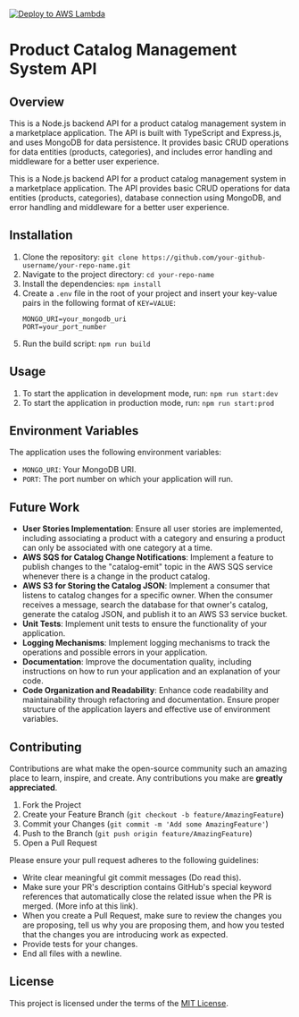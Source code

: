 [![Deploy to AWS Lambda](https://github.com/andrelcunha/new-test-backend-nodejs/actions/workflows/deploy.yml/badge.svg)](https://github.com/andrelcunha/new-test-backend-nodejs/actions/workflows/deploy.yml)

# Product Catalog Management System API

## Overview

This is a Node.js backend API for a product catalog management system in a marketplace application. The API is built with TypeScript and Express.js, and uses MongoDB for data persistence. It provides basic CRUD operations for data entities (products, categories), and includes error handling and middleware for a better user experience.


This is a Node.js backend API for a product catalog management system in a marketplace application. The API provides basic CRUD operations for data entities (products, categories), database connection using MongoDB, and error handling and middleware for a better user experience.

## Installation

1. Clone the repository: `git clone https://github.com/your-github-username/your-repo-name.git`
2. Navigate to the project directory: `cd your-repo-name`
3. Install the dependencies: `npm install`
4. Create a `.env` file in the root of your project and insert your key-value pairs in the following format of `KEY=VALUE`:
   ```env
   MONGO_URI=your_mongodb_uri
   PORT=your_port_number
   ```
5. Run the build script: `npm run build`

## Usage

1. To start the application in development mode, run: `npm run start:dev`
2. To start the application in production mode, run: `npm run start:prod`

## Environment Variables

The application uses the following environment variables:

- `MONGO_URI`: Your MongoDB URI.
- `PORT`: The port number on which your application will run.

## Future Work

- **User Stories Implementation**: Ensure all user stories are implemented, including associating a product with a category and ensuring a product can only be associated with one category at a time.
- **AWS SQS for Catalog Change Notifications**: Implement a feature to publish changes to the "catalog-emit" topic in the AWS SQS service whenever there is a change in the product catalog.
- **AWS S3 for Storing the Catalog JSON**: Implement a consumer that listens to catalog changes for a specific owner. When the consumer receives a message, search the database for that owner's catalog, generate the catalog JSON, and publish it to an AWS S3 service bucket.
- **Unit Tests**: Implement unit tests to ensure the functionality of your application.
- **Logging Mechanisms**: Implement logging mechanisms to track the operations and possible errors in your application.
- **Documentation**: Improve the documentation quality, including instructions on how to run your application and an explanation of your code.
- **Code Organization and Readability**: Enhance code readability and maintainability through refactoring and documentation. Ensure proper structure of the application layers and effective use of environment variables.

## Contributing

Contributions are what make the open-source community such an amazing place to learn, inspire, and create. Any contributions you make are **greatly appreciated**.

1. Fork the Project
2. Create your Feature Branch (`git checkout -b feature/AmazingFeature`)
3. Commit your Changes (`git commit -m 'Add some AmazingFeature'`)
4. Push to the Branch (`git push origin feature/AmazingFeature`)
5. Open a Pull Request

Please ensure your pull request adheres to the following guidelines:

- Write clear meaningful git commit messages (Do read this).
- Make sure your PR's description contains GitHub's special keyword references that automatically close the related issue when the PR is merged. (More info at this link).
- When you create a Pull Request, make sure to review the changes you are proposing, tell us why you are proposing them, and how you tested that the changes you are introducing work as expected.
- Provide tests for your changes.
- End all files with a newline.

## License

This project is licensed under the terms of the [MIT License](https://opensource.org/licenses/MIT).
